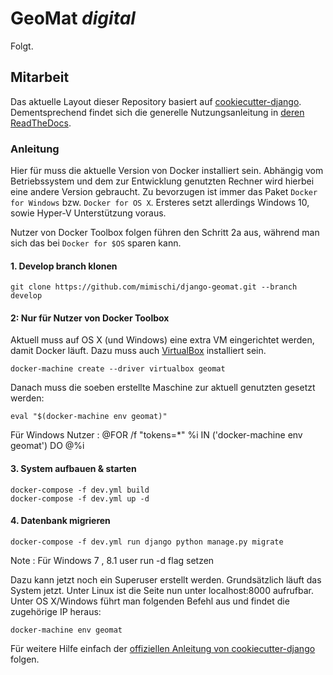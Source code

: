﻿# GeoMat _digital_

Folgt.


## Mitarbeit

Das aktuelle Layout dieser Repository basiert auf [cookiecutter-django](https://github.com/pydanny/cookiecutter-django). Dementsprechend findet sich die generelle Nutzungsanleitung in [deren ReadTheDocs](http://cookiecutter-django.readthedocs.org/en/latest/developing-locally.html).

### Anleitung

Hier für muss die aktuelle Version von Docker installiert sein. Abhängig vom Betriebssystem und dem zur Entwicklung genutzten Rechner wird hierbei eine andere Version gebraucht. Zu bevorzugen ist immer das Paket ``Docker for Windows`` bzw. ``Docker for OS X``. Ersteres setzt allerdings Windows 10, sowie Hyper-V Unterstützung voraus.

Nutzer von Docker Toolbox folgen führen den Schritt 2a aus, während man sich das bei ``Docker for $OS`` sparen kann.

#### 1. Develop branch klonen

    git clone https://github.com/mimischi/django-geomat.git --branch develop

#### 2: Nur für Nutzer von Docker Toolbox

Aktuell muss auf OS X (und Windows) eine extra VM eingerichtet werden, damit Docker läuft. Dazu muss auch [VirtualBox](https://www.virtualbox.org/) installiert sein.

    docker-machine create --driver virtualbox geomat
    
Danach muss die soeben erstellte Maschine zur aktuell genutzten gesetzt werden:

    eval "$(docker-machine env geomat)"

Für Windows Nutzer :
    @FOR /f "tokens=*" %i IN ('docker-machine env geomat') DO @%i

#### 3. System aufbauen & starten

    docker-compose -f dev.yml build
    docker-compose -f dev.yml up -d
   
#### 4. Datenbank migrieren

    docker-compose -f dev.yml run django python manage.py migrate

Note : Für Windows 7 , 8.1 user run -d flag setzen

Dazu kann jetzt noch ein Superuser erstellt werden. Grundsätzlich läuft das System jetzt. Unter Linux ist die Seite nun unter localhost:8000 aufrufbar. Unter OS X/Windows führt man folgenden Befehl aus und findet die zugehörige IP heraus:

    docker-machine env geomat

Für weitere Hilfe einfach der [offiziellen Anleitung von cookiecutter-django](http://cookiecutter-django.readthedocs.org/en/latest/developing-locally-docker.html) folgen.
